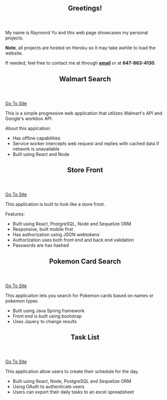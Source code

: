 <section>
  <header>
    <h1>Greetings!</h1>   
  </header>
  <p>My name is Raymond Yu and this web page showcases my personal projects.</p>
  <p><b>Note</b>, all projects are hosted on Heroku so it may take awhile to load the website.</p>
  <p>If needed, feel free to contact me at through <a href="mailto:raymond.yu171@gmail.com"><b>email</b></a> or at <b>647-863-4130</b>.</p>
</section>

<section>
  <header> 
    <h2>Walmart Search</h2>
  </header>
  <p><a href='https://walmartsearch.herokuapp.com'>Go To Site</a></p>
  <p>This is a simple progressive web application that utilizes Walmart's API and Google's workbox API.</p>
  <p>About this applcation:</p>
  <ul>
    <li>Has offline capabilities</li>
    <li>Service worker intercepts web request and replies with cached data if network is unavailable</li>
    <li>Built using React and Node</li>
  </ul>
</section>

<section>
  <header> 
    <h2>Store Front</h2>
  </header>
  <p><a href='https://vonlegacy.herokuapp.com/'>Go To Site</a></p>
  <p>This application is built to look like a store front.</p>
  <p>Features:</p>
  <ul>
    <li>Built using React, PostgreSQL, Node and Sequelize ORM</li>
    <li>Responsive, built mobile first</li>
    <li>Has authorization using JSON webtokens</li>
    <li>Authorization uses both front end and back end validation</li>
    <li>Passwords are has hashed</p>
  </ul>
</section>


<section>
  <header> 
    <h2>Pokemon Card Search</h2>
  </header>
  <p><a href='https://pokemon-tcg-pokedex.herokuapp.com/'>Go To Site</a></p>
  <p>This applicaiton lets you search for Pokemon cards based on names or pokemon types</p>
  <ul>
    <li>Built using Java Spring framework</li>
    <li>Front end is built using bootstrap</li>
    <li>Uses Jquery to change results</li>
  </ul>
</section>

<section>
  <header> 
    <h2>Task List</h2>
  </header>
  <p><a href='https://tasklist7777.herokuapp.com/'>Go To Site</a></p>
  <p>This application allow users to create their schedule for the day.</p>
  <ul>
    <li>Built using React, Node, PostgreSQL and Sequelize ORM</li>
    <li>Using OAuth to authenticate users</li>
    <li>Users can export their daily tasks to an excel spreadsheet</li>
  </ul>
</section>
